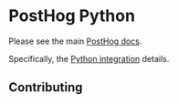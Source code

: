 # PostHog Python

Please see the main [PostHog docs](https://posthog.com/docs).

Specifically, the [Python integration](https://posthog.com/docs/integrations/python-integration) details.


## Contributing

